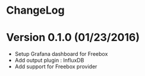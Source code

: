 ChangeLog
=============

# Version 0.1.0 (01/23/2016)

- Setup Grafana dashboard for Freebox
- Add output plugin : InfluxDB
- Add support for Freebox provider

